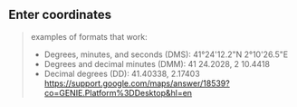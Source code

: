 ## Enter coordinates

> examples of formats that work:
> - Degrees, minutes, and seconds (DMS): 41°24'12.2"N 2°10'26.5"E
> - Degrees and decimal minutes (DMM): 41 24.2028, 2 10.4418
> - Decimal degrees (DD): 41.40338, 2.17403
> https://support.google.com/maps/answer/18539?co=GENIE.Platform%3DDesktop&hl=en
